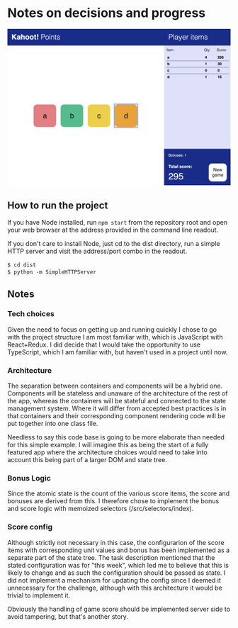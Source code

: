 # Notes on decisions and progress

![Screenshot](https://raw.githubusercontent.com/nordhagen/scorecard-experiment/nordhagen/assets/screenshot.png)

## How to run the project

If you have Node installed, run `npm start` from the repository root and open your web browser at the address provided in the command line readout.

If you don't care to install Node, just cd to the dist directory, run a simple HTTP server and visit the address/port combo in the readout.

```
$ cd dist
$ python -m SimpleHTTPServer
```

## Notes

### Tech choices

Given the need to focus on getting up and running quickly I chose to go with the project structure I am most familiar with, which is JavaScript with React+Redux. I did decide that I would take the opportunity to use TypeScript, which I am familiar with, but haven't used in a project until now.

### Architecture

The separation between containers and components will be a hybrid one. Components will be stateless and unaware of the architecture of the rest of the app, whereas the containers will be stateful and connected to the state management system. Where it will differ from accepted best practices is in that containers and their corresponding component rendering code will be put together into one class file.

Needless to say this code base is going to be more elaborate than needed for this simple example. I will imagine this as being the start of a fully featured app where the architecture choices would need to take into account this being part of a larger DOM and state tree.

### Bonus Logic

Since the atomic state is the count of the various score items, the score and bonuses are derived from this. I therefore chose to implement the bonus and score logic with memoized selectors (/src/selectors/index).

### Score config

Although strictly not necessary in this case, the configurarion of the score items with corresponding unit values and bonus has been implemented as a separate part of the state tree. The task description mentioned that the stated configuration was for "this week", which led me to believe that this is likely to change and as such the configuration should be passed as state. I did not implement a mechanism for updating the config since I deemed it unnecessary for the challenge, although with this architecture it would be trivial to implement it.

Obviously the handling of game score should be implemented server side to avoid tampering, but that's another story.
